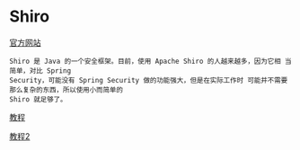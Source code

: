 # Shiro

[官方网站](http://shiro.apache.org/)

```t
Shiro 是 Java 的一个安全框架。目前，使用 Apache Shiro 的人越来越多，因为它相 当简单，对比 Spring
Security，可能没有 Spring Security 做的功能强大，但是在实际工作时 可能并不需要那么复杂的东西，所以使用小而简单的
Shiro 就足够了。
```

[教程](https://blog.csdn.net/pengjwhx/article/details/84867112)

[教程2](https://www.w3cschool.cn/shiro/skex1if6.html)
